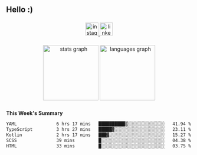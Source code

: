 <h2 align="left">Hello :)</h2>

###

<div align="center">
  <a href="https://www.instagram.com/sebi.klaus/" target="_blank">
    <img src="https://img.shields.io/static/v1?message=Instagram&logo=instagram&label=&color=E4405F&logoColor=white&labelColor=&style=for-the-badge" height="35" alt="instagram logo"  />
  </a>
  <a href="https://www.linkedin.com/in/sebastian-klaus-3aa64720b/" target="_blank">
    <img src="https://img.shields.io/static/v1?message=LinkedIn&logo=linkedin&label=&color=0077B5&logoColor=white&labelColor=&style=for-the-badge" height="35" alt="linkedin logo"  />
  </a>
</div>

###

<div align="center">
  <img src="https://github-readme-stats.vercel.app/api?username=IYourSunshineI&hide_title=false&hide_rank=false&show_icons=true&include_all_commits=true&count_private=true&disable_animations=false&theme=dracula&locale=en&hide_border=false&order=1" height="150" alt="stats graph"  />
  <img src="https://github-readme-stats.vercel.app/api/top-langs?username=IYourSunshineI&locale=en&hide_title=false&layout=compact&card_width=320&langs_count=5&theme=dracula&hide_border=false&order=2" height="150" alt="languages graph"  />
</div>

###

**This Week's Summary**
<!--START_SECTION:waka-->

```txt
YAML               6 hrs 17 mins   ██████████▒░░░░░░░░░░░░░░   41.94 %
TypeScript         3 hrs 27 mins   █████▓░░░░░░░░░░░░░░░░░░░   23.11 %
Kotlin             2 hrs 17 mins   ███▓░░░░░░░░░░░░░░░░░░░░░   15.27 %
SCSS               39 mins         █░░░░░░░░░░░░░░░░░░░░░░░░   04.38 %
HTML               33 mins         █░░░░░░░░░░░░░░░░░░░░░░░░   03.75 %
```

<!--END_SECTION:waka-->

